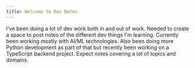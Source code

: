```yaml
---
title: Welcome to Dev Notes
---
```

I've been doing a lot of dev work both in and out of work. Needed to create a space to post notes of the different dev things I'm learning. Currently been working mostly with AI/ML technologies. Also been doing more Python development as part of that but recently been working on a TypeScript backend project. Expect notes covering a lot of topics and domains.